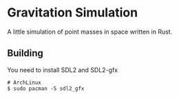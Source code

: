 # Gravitation Simulation

A little simulation of point masses in space written in Rust.

## Building

You need to install SDL2 and SDL2-gfx

```Shell
# ArchLinux
$ sudo pacman -S sdl2_gfx
```
